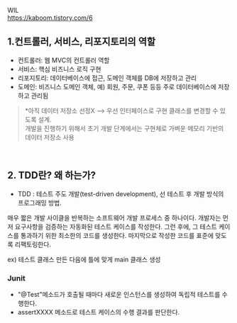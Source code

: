 WIL <br/> https://kaboom.tistory.com/6


## 1.컨트롤러, 서비스, 리포지토리의 역할
- 컨트롤러: 웹 MVC의 컨트롤러 역할
- 서비스: 핵심 비즈니스 로직 구현
- 리포지토리: 데이터베이스에 접근, 도메인 객체를 DB에 저장하고 관리
- 도메인: 비즈니스 도메인 객체, 예) 회원, 주문, 쿠폰 등등 주로 데이터베이스에 저장하고 관리됨

 
> *아직 데이터 저장소 선정X --> 우선 인터페이스로 구현 클래스를 변경할 수 있도록 설계.<br/>
개발을 진행하기 위해서 초기 개발 단계에서는 구현체로 가벼운 메모리 기반의 데이터 저장소 사용
<br/>


## 2. TDD란? 왜 하는가?

- TDD : 테스트 주도 개발(test-driven development), 선 테스트 후 개발 방식의 프로그래밍 방법.

매우 짧은 개발 사이클을 반복하는 소프트웨어 개발 프로세스 중 하나이다. 개발자는 먼저 요구사항을 검증하는 자동화된 테스트 케이스를 작성한다. 그런 후에, 그 테스트 케이스를 통과하기 위한 최소한의 코드를 생성한다. 마지막으로 작성한 코드를 표준에 맞도록 리팩토링한다.

ex) 테스트 클래스 만든 다음에 틀에 맞게 main 클래스 생성

### Junit
- "@Test"메소드가 호출될 때마다 새로운 인스턴스를 생성하여 독립적 테스트를 수행한다.
- assertXXXX 메소드로 테스트 케이스의 수행 결과를 판단한다.